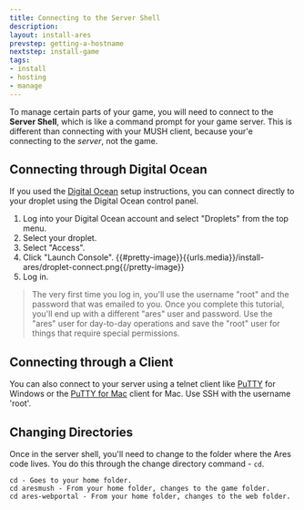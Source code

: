 ```yaml
---
title: Connecting to the Server Shell
description:
layout: install-ares
prevstep: getting-a-hostname
nextstep: install-game
tags: 
- install
- hosting
- manage
---
```


To manage certain parts of your game, you will need to connect to the **Server Shell**, which is like a command prompt for your game server.  This is different than connecting with your MUSH client, because your'e connecting to the *server*, not the game.

## Connecting through Digital Ocean

If you used the [Digital Ocean](/tutorials/install/digital-ocean) setup instructions, you can connect directly to your droplet using the Digital Ocean control panel.  

1. Log into your Digital Ocean account and select "Droplets" from the top menu.
2. Select your droplet.
3. Select "Access".
4. Click "Launch Console".
{{#pretty-image}}{{urls.media}}/install-ares/droplet-connect.png{{/pretty-image}}
4. Log in.

> The very first time you log in, you'll use the username "root" and the password that was emailed to you.  Once you complete this tutorial, you'll end up with a different "ares" user and password.  Use the "ares" user for day-to-day operations and save the "root" user for things that require special permissions.

## Connecting through a Client

You can also connect to your server using a telnet client like [PuTTY](http://www.putty.org/) for Windows or the [PuTTY for Mac](https://www.ssh.com/ssh/putty/mac/) client for Mac.   Use SSH with the username 'root'.

## Changing Directories

Once in the server shell, you'll need to change to the folder where the Ares code lives.  You do this through the change directory command - `cd`.

    cd - Goes to your home folder.
    cd aresmush - From your home folder, changes to the game folder.
    cd ares-webportal - From your home folder, changes to the web folder.
